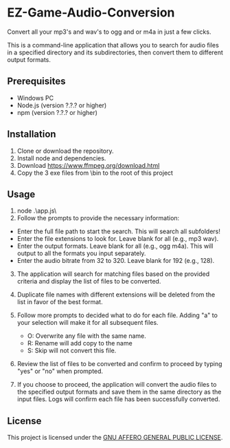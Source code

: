 # EZ-Game-Audio-Conversion
Convert all your mp3's and wav's to ogg and or m4a in just a few clicks.

This is a command-line application that allows you to search for audio files in a specified directory and its subdirectories, then convert them to different output formats.

## Prerequisites

- Windows PC
- Node.js (version ?.?.? or higher)
- npm (version ?.?.? or higher)

## Installation

1. Clone or download the repository.
2. Install node and dependencies.
3. Download https://www.ffmpeg.org/download.html
4. Copy the 3 exe files from \bin to the root of this project

## Usage

1. node .\app.js\
2. Follow the prompts to provide the necessary information:

- Enter the full file path to start the search. This will search all subfolders!
- Enter the file extensions to look for. Leave blank for all (e.g., mp3 wav).
- Enter the output formats. Leave blank for all (e.g., ogg m4a). This will output to all the formats you input separately. 
- Enter the audio bitrate from 32 to 320. Leave blank for 192 (e.g., 128).

3. The application will search for matching files based on the provided criteria and display the list of files to be converted.
5. Duplicate file names with different extensions will be deleted from the list in favor of the best format.

6. Follow more prompts to decided what to do for each file. Adding "a" to your selection will make it for all subsequent files.
   - O: Overwrite any file with the same name.
   - R: Rename will add copy to the name
   - S: Skip will not convert this file.
   
7. Review the list of files to be converted and confirm to proceed by typing "yes" or "no" when prompted.

8. If you choose to proceed, the application will convert the audio files to the specified output formats and save them in the same directory as the input files.
   Logs will confirm each file has been successfully converted.

## License

This project is licensed under the [GNU AFFERO GENERAL PUBLIC LICENSE](https://www.gnu.org/licenses/agpl-3.0.txt).
